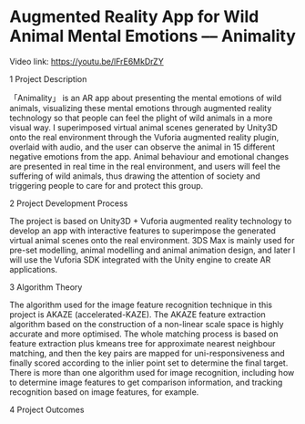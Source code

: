 # Augmented Reality App for Wild Animal Mental Emotions –– Animality

Video link: https://youtu.be/lFrE6MkDrZY

1  Project Description

「Animality」 is an AR app about presenting the mental emotions of wild animals, visualizing these mental emotions through augmented reality technology so that people can feel the plight of wild animals in a more visual way. I superimposed virtual animal scenes generated by Unity3D onto the real environment through the Vuforia augmented reality plugin, overlaid with audio, and the user can observe the animal in 15 different negative emotions from the app. Animal behaviour and emotional changes are presented in real time in the real environment, and users will feel the suffering of wild animals, thus drawing the attention of society and triggering people to care for and protect this group.

2  Project Development Process

The project is based on Unity3D + Vuforia augmented reality technology to develop an app with interactive features to superimpose the generated virtual animal scenes onto the real environment. 3DS Max is mainly used for pre-set modelling, animal modelling and animal animation design, and later I will use the Vuforia SDK integrated with the Unity engine to create AR applications.

3  Algorithm Theory

The algorithm used for the image feature recognition technique in this project is AKAZE (accelerated-KAZE). The AKAZE feature extraction algorithm based on the construction of a non-linear scale space is highly accurate and more optimised. The whole matching process is based on feature extraction plus kmeans tree for approximate nearest neighbour matching, and then the key pairs are mapped for uni-responsiveness and finally scored according to the inlier point set to determine the final target. There is more than one algorithm used for image recognition, including how to determine image features to get comparison information, and tracking recognition based on image features, for example.

4  Project Outcomes
